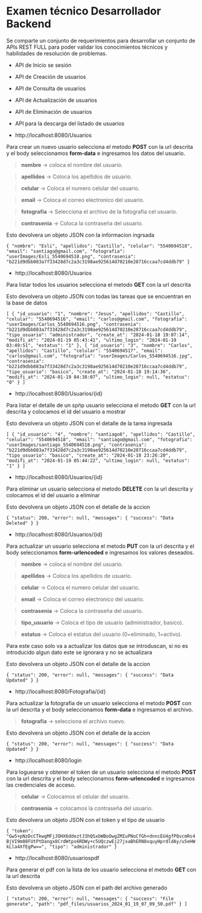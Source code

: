 # Examen técnico Desarrollador Backend
Se comparte un conjunto de requerimientos para desarrollar un conjunto de APIs 
REST FULL para poder validar los conocimientos técnicos y habilidades de resolución 
de problemas.

- API de Inicio se sesión
- API de Creación de usuarios
- API de Consulta de usuarios
- API de Actualización de usuarios
- API de Eliminación de usuarios
- API para la descarga del listado de usuarios


- http://localhost:8080/Usuarios

Para crear un nuevo usuario selecciona el metodo **POST** con la url descrita y el body seleccionamos **form-data** e ingresamos los datos del usuario.

> **nombre** -> coloca el nombre del usuario.

> **apellidos** -> Coloca los apellidos de usuario.

> **celular** -> Coloca el numero celular del usuario.

> **email** -> Coloca el correo electronico del usuario.

> **fotografia** -> Selecciona el archivo de la fotografia cel usuario.

> **contrasenia** -> Coloca la contraseña del usuario.

Esto devolvera un objeto JSON con la informacion ingrsada

`
{
    "nombre": "Esli",
    "apellidos": "Castillo",
    "celular": "5540694518",
    "email": "santiago@gmail.com",
    "fotografia": "userImages/Esli_5540694518.png",
    "contrasenia": "b221d9dbb083a7f33428d7c2a3c3198ae925614d70210e28716ccaa7cd4ddb79"
}
`

- http://localhost:8080/Usuarios

Para listar todos los usuarios selecciona el metodo **GET** con la url descrita

Esto devolvera un objeto JSON con todas las tareas que se encuentran en la base de datos

`
[
     {
        "id_usuario": "1",
        "nombre": "Jesus",
        "apellidos": "Castillo",
        "celular": "5540694516",
        "email": "carlos@gmail.com",
        "fotografia": "userImages/Carlos_5540694516.png",
        "contrasenia": "b221d9dbb083a7f33428d7c2a3c3198ae925614d70210e28716ccaa7cd4ddb79",
        "tipo_usuario": "administrador",
        "create_at": "2024-01-18 19:07:14",
        "modifi_at": "2024-01-19 05:43:41",
        "ultimo_login": "2024-01-19 03:49:51",
        "estatus": "1"
    },
    {
        "id_usuario": "3",
        "nombre": "Carlos",
        "apellidos": "Castillo",
        "celular": "5540694517",
        "email": "carlos@gmail.com",
        "fotografia": "userImages/Carlos_5540694516.jpg",
        "contrasenia": "b221d9dbb083a7f33428d7c2a3c3198ae925614d70210e28716ccaa7cd4ddb79",
        "tipo_usuario": "basico",
        "create_at": "2024-01-18 19:14:36",
        "modifi_at": "2024-01-19 04:38:07",
        "ultimo_login": null,
        "estatus": "0"
    }
]
`

- http://localhost:8080/Usuarios/{id}

Para listar el detalle de un spñp usuario selecciona el metodo **GET** con la url descrita y colocamos el id del usuario a mostrar

Esto devolvera un objeto JSON con el detalle de la tarea ingresada

`
[
    {
        "id_usuario": "4",
        "nombre": "santiago6",
        "apellidos": "Castillo",
        "celular": "5540694518",
        "email": "santiago@gmail.com",
        "fotografia": "userImages/santiago_5540694518.png",
        "contrasenia": "b221d9dbb083a7f33428d7c2a3c3198ae925614d70210e28716ccaa7cd4ddb79",
        "tipo_usuario": "basico",
        "create_at": "2024-01-18 23:26:20",
        "modifi_at": "2024-01-19 05:44:22",
        "ultimo_login": null,
        "estatus": "1"
    }
]
`

- http://localhost:8080/Usuarios/{id}

Para eliminar un usuario selecciona el metodo **DELETE** con la url descrita y colocamos el id del usuario a eliminar

Esto devolvera un objeto JSON con el detalle de la accion

`
{
    "status": 200,
    "error": null,
    "messages": {
        "success": "Data Deleted"
    }
}
`

- http://localhost:8080/Usuarios/{id}

Para actualizar un usuario selecciona el metodo **PUT** con la url descrita y el body seleccionamos **form-urlencoded** e ingresamos los valores deseados.

> **nombre** -> coloca el nombre del usuario.

> **apellidos** -> Coloca los apellidos de usuario.

> **celular** -> Coloca el numero celular del usuario.

> **email** -> Coloca el correo electronico del usuario.

> **contrasenia** -> Coloca la contraseña del usuario.

> **tipo_usuario** -> Coloca el tipo de usuario (administrador, basico).

> **estatus** -> Coloca el estatus del usuario (0=eliminado, 1=activo).

Para este caso solo va a actualizar los datos que se introduscan, si no es introducido algun dato este se ignorara y no se actualizara

Esto devolvera un objeto JSON con el detalle de la accion

`
{
    "status": 200,
    "error": null,
    "messages": {
        "success": "Data Updated"
    }
}
`

- http://localhost:8080/Fotografia/{id}

Para actualizar la fotografia de un usuario selecciona el metodo **POST** con la url descrita y el body seleccionamos **form-data** e ingresamos el archivo.

> **fotografia** -> selecciona el archivo nuevo.


Esto devolvera un objeto JSON con el detalle de la accion

`
{
    "status": 200,
    "error": null,
    "messages": {
        "success": "Data Updated"
    }
}
`

- http://localhost:8080/login

Para loguearse y obtener el token de un usuario selecciona el metodo **POST** con la url descrita y el body seleccionamos **form-urlencoded** e ingresamos las credenciales de acceso.

> **celular** -> Colocamos el celular del usuario.

> **contrasenia** -> colocamos la contraseña del usuario.


Esto devolvera un objeto JSON con el token y el tipo de usuario

`
{
    "token": "Gw5+pNzDcCTkwgMFjJOHX6ddeztJ3hQSxbWBoOwgZMIuPNoCfGh+dnncEU4gfPQvcmRs4BjVI9m08FUtPtDangx8CrdWtps6RDWy+c5UQczwEj27jxaBhERN8xquyHprdldAy/u5eHWkLla4XfEgPw==",
    "tipo": "administrador"
}
`

- http://localhost:8080/usuariospdf

Para generar el pdf con la lista de los usuario selecciona el metodo **GET** con la url descrita

Esto devolvera un objeto JSON con el path del archivo generado

`
[
    "status": 200,
    "error": null,
    "messages": {
        "success": "File generate",
        "path": "pdf_files/usuarios_2024_01_19_07_09_50.pdf"
    }
]
`